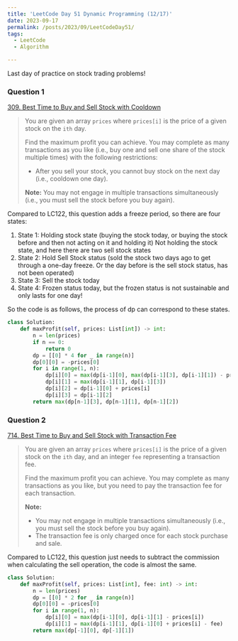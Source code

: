 ```yaml
---
title: 'LeetCode Day 51 Dynamic Programming (12/17)'
date: 2023-09-17
permalink: /posts/2023/09/LeetCodeDay51/
tags:
  - LeetCode
  - Algorithm

---
```

Last day of practice on stock trading problems!

### Question 1

[309. Best Time to Buy and Sell Stock with Cooldown](https://leetcode.com/problems/best-time-to-buy-and-sell-stock-with-cooldown/)

> You are given an array `prices` where `prices[i]` is the price of a given stock on the `ith` day.
>
> Find the maximum profit you can achieve. You may complete as many transactions as you like (i.e., buy one and sell one share of the stock multiple times) with the following restrictions:
>
> - After you sell your stock, you cannot buy stock on the next day (i.e., cooldown one day).
>
> **Note:** You may not engage in multiple transactions simultaneously (i.e., you must sell the stock before you buy again).

Compared to LC122, this question adds a freeze period, so there are four states:

1. State 1: Holding stock state (buying the stock today, or buying the stock before and then not acting on it and holding it)
   Not holding the stock state, and here there are two sell stock states
2. State 2: Hold Sell Stock status (sold the stock two days ago to get through a one-day freeze. Or the day before is the sell stock status, has not been operated)
3. State 3: Sell the stock today
4. State 4: Frozen status today, but the frozen status is not sustainable and only lasts for one day!

So the code is as follows, the process of dp can correspond to these states.

```python
class Solution:
    def maxProfit(self, prices: List[int]) -> int:
        n = len(prices)
        if n == 0:
            return 0
        dp = [[0] * 4 for _ in range(n)]  
        dp[0][0] = -prices[0]  
        for i in range(1, n):
            dp[i][0] = max(dp[i-1][0], max(dp[i-1][3], dp[i-1][1]) - prices[i])  
            dp[i][1] = max(dp[i-1][1], dp[i-1][3])  
            dp[i][2] = dp[i-1][0] + prices[i]  
            dp[i][3] = dp[i-1][2]  
        return max(dp[n-1][3], dp[n-1][1], dp[n-1][2]) 
```

### Question 2

[714. Best Time to Buy and Sell Stock with Transaction Fee](https://leetcode.com/problems/best-time-to-buy-and-sell-stock-with-transaction-fee/)

> You are given an array `prices` where `prices[i]` is the price of a given stock on the `ith` day, and an integer `fee` representing a transaction fee.
>
> Find the maximum profit you can achieve. You may complete as many transactions as you like, but you need to pay the transaction fee for each transaction.
>
> **Note:**
>
> - You may not engage in multiple transactions simultaneously (i.e., you must sell the stock before you buy again).
> - The transaction fee is only charged once for each stock purchase and sale.

Compared to LC122, this question just needs to subtract the commission when calculating the sell operation, the code is almost the same.

```python
class Solution:
    def maxProfit(self, prices: List[int], fee: int) -> int:
        n = len(prices)
        dp = [[0] * 2 for _ in range(n)]
        dp[0][0] = -prices[0] 
        for i in range(1, n):
            dp[i][0] = max(dp[i-1][0], dp[i-1][1] - prices[i])
            dp[i][1] = max(dp[i-1][1], dp[i-1][0] + prices[i] - fee)
        return max(dp[-1][0], dp[-1][1])
```

